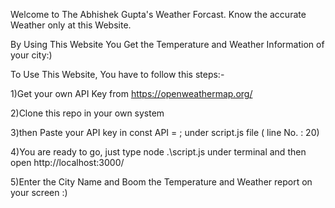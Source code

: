 Welcome to The Abhishek Gupta's Weather Forcast.
Know the accurate Weather only at this Website.

By Using This Website You Get the Temperature and Weather Information of your city:)

To Use This Website, You have to follow this steps:-

1)Get your own API Key from https://openweathermap.org/ 

2)Clone this repo in your own system

3)then Paste your API key in const API = ; under script.js file ( line No. : 20)

4)You are ready to go, just type node .\script.js under terminal and then open http://localhost:3000/

5)Enter the City Name and Boom the Temperature and Weather report on your screen :)

